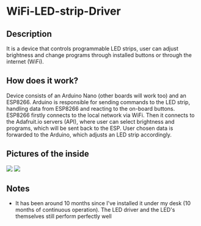# WiFi-LED-strip-Driver

## Description
It is a device that controls programmable LED strips, user can adjust brightness and change programs through installed buttons or through the internet (WiFi).

## How does it work?
Device consists of an Arduino Nano (other boards will work too) and an ESP8266. Arduino is responsible for sending commands to the LED strip, handling data from ESP8266 and reacting to the on-board buttons. ESP8266 firstly connects to the local network via WiFi. Then it connects to the Adafruit.io servers (API), where user can select brightness and programs, which will be sent back to the ESP. User chosen data is forwarded to the Arduino, which adjusts an LED strip accordingly.

## Pictures of the inside
<img src='https://imgur.com/XxVWJjI.png'></img>
<img src='https://imgur.com/yJNNmqa.png'></img>

## Notes
- It has been around 10 months since I've installed it under my desk (10 months of continuous operation). The LED driver and the LED's themselves still perform perfectly well
